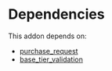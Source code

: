 # Dependencies

This addon depends on:

- [purchase_request](../../odoo-bringout-oca-purchase-workflow-purchase_request)
- [base_tier_validation](../../odoo-bringout-oca-server-ux-base_tier_validation)
